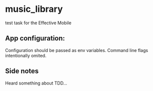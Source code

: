 # music_library
test task for the Effective Mobile


## App configuration:

Configuration should be passed as env variables. 
Command line flags intentionally omited.


## Side notes

Heard something about TDD...